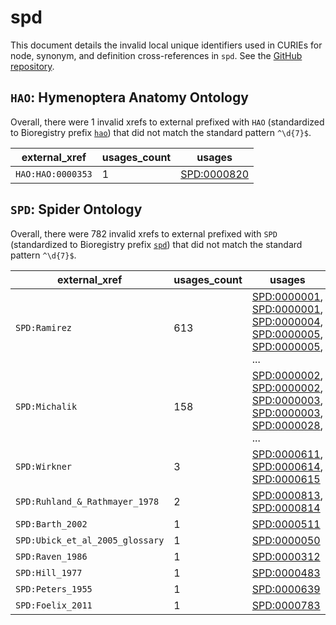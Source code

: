 # spd

This document details the invalid local unique identifiers used in CURIEs
for node, synonym, and definition cross-references in `spd`. See the [GitHub repository](https://github.com/obophenotype/spider-ontology).


## `HAO`: Hymenoptera Anatomy Ontology

Overall, there were 1 invalid
xrefs to external prefixed with `HAO` (standardized to Bioregistry
prefix [`hao`](https://bioregistry.io/hao)) that
did not match the standard pattern `^\d{7}$`.

| external_xref     |   usages_count | usages                                                    |
|-------------------|----------------|-----------------------------------------------------------|
| `HAO:HAO:0000353` |              1 | [SPD:0000820](http://purl.obolibrary.org/obo/SPD_0000820) |

## `SPD`: Spider Ontology

Overall, there were 782 invalid
xrefs to external prefixed with `SPD` (standardized to Bioregistry
prefix [`spd`](https://bioregistry.io/spd)) that
did not match the standard pattern `^\d{7}$`.

| external_xref                   |   usages_count | usages                                                                                                                                                                                                                                                                                                     |
|---------------------------------|----------------|------------------------------------------------------------------------------------------------------------------------------------------------------------------------------------------------------------------------------------------------------------------------------------------------------------|
| `SPD:Ramirez`                   |            613 | [SPD:0000001](http://purl.obolibrary.org/obo/SPD_0000001), [SPD:0000001](http://purl.obolibrary.org/obo/SPD_0000001), [SPD:0000004](http://purl.obolibrary.org/obo/SPD_0000004), [SPD:0000005](http://purl.obolibrary.org/obo/SPD_0000005), [SPD:0000005](http://purl.obolibrary.org/obo/SPD_0000005), ... |
| `SPD:Michalik`                  |            158 | [SPD:0000002](http://purl.obolibrary.org/obo/SPD_0000002), [SPD:0000002](http://purl.obolibrary.org/obo/SPD_0000002), [SPD:0000003](http://purl.obolibrary.org/obo/SPD_0000003), [SPD:0000003](http://purl.obolibrary.org/obo/SPD_0000003), [SPD:0000028](http://purl.obolibrary.org/obo/SPD_0000028), ... |
| `SPD:Wirkner`                   |              3 | [SPD:0000611](http://purl.obolibrary.org/obo/SPD_0000611), [SPD:0000614](http://purl.obolibrary.org/obo/SPD_0000614), [SPD:0000615](http://purl.obolibrary.org/obo/SPD_0000615)                                                                                                                            |
| `SPD:Ruhland_&_Rathmayer_1978`  |              2 | [SPD:0000813](http://purl.obolibrary.org/obo/SPD_0000813), [SPD:0000814](http://purl.obolibrary.org/obo/SPD_0000814)                                                                                                                                                                                       |
| `SPD:Barth_2002`                |              1 | [SPD:0000511](http://purl.obolibrary.org/obo/SPD_0000511)                                                                                                                                                                                                                                                  |
| `SPD:Ubick_et_al_2005_glossary` |              1 | [SPD:0000050](http://purl.obolibrary.org/obo/SPD_0000050)                                                                                                                                                                                                                                                  |
| `SPD:Raven_1986`                |              1 | [SPD:0000312](http://purl.obolibrary.org/obo/SPD_0000312)                                                                                                                                                                                                                                                  |
| `SPD:Hill_1977`                 |              1 | [SPD:0000483](http://purl.obolibrary.org/obo/SPD_0000483)                                                                                                                                                                                                                                                  |
| `SPD:Peters_1955`               |              1 | [SPD:0000639](http://purl.obolibrary.org/obo/SPD_0000639)                                                                                                                                                                                                                                                  |
| `SPD:Foelix_2011`               |              1 | [SPD:0000783](http://purl.obolibrary.org/obo/SPD_0000783)                                                                                                                                                                                                                                                  |

